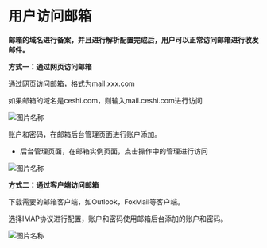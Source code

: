 # 用户访问邮箱

**邮箱的域名进行备案，并且进行解析配置完成后，用户可以正常访问邮箱进行收发邮件。**



**方式一：通过网页访问邮箱**

通过网页访问邮箱，格式为mail.xxx.com

如果邮箱的域名是ceshi.com，则输入mail.ceshi.com进行访问


![图片名称]()


账户和密码，在邮箱后台管理页面进行账户添加。

- 后台管理页面，在邮箱实例页面，点击操作中的管理进行访问

![图片名称]()


**方式二：通过客户端访问邮箱**

下载需要的邮箱客户端，如Outlook，FoxMail等客户端。

选择IMAP协议进行配置，账户和密码使用邮箱后台添加的账户和密码。


![图片名称]()
